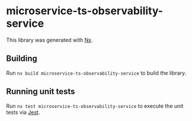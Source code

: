 # microservice-ts-observability-service

This library was generated with [Nx](https://nx.dev).

## Building

Run `nx build microservice-ts-observability-service` to build the library.

## Running unit tests

Run `nx test microservice-ts-observability-service` to execute the unit tests via [Jest](https://jestjs.io).
